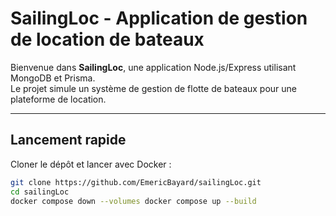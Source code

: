 # SailingLoc - Application de gestion de location de bateaux

Bienvenue dans **SailingLoc**, une application Node.js/Express utilisant MongoDB et Prisma.  
Le projet simule un système de gestion de flotte de bateaux pour une plateforme de location.

---

## Lancement rapide

Cloner le dépôt et lancer avec Docker :

```bash
git clone https://github.com/EmericBayard/sailingLoc.git
cd sailingLoc
docker compose down --volumes docker compose up --build
